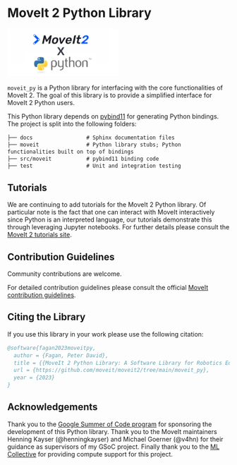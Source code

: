 # MoveIt 2 Python Library
<img src="./banner.png" width="50%">

`moveit_py` is a Python library for interfacing with the core functionalities of MoveIt 2.
The goal of this library is to provide a simplified interface for MoveIt 2 Python users.

This Python library depends on [pybind11](https://pybind11.readthedocs.io/en/stable/index.html) for generating Python bindings.
The project is split into the following folders:

    ├── docs                 # Sphinx documentation files
    ├── moveit               # Python library stubs; Python functionalities built on top of bindings
    ├── src/moveit           # pybind11 binding code
    ├── test                 # Unit and integration testing

## Tutorials
We are continuing to add tutorials for the MoveIt 2 Python library. Of particular note is the fact that one can interact with MoveIt interactively since Python is an interpreted language, our tutorials demonstrate this through leveraging Jupyter notebooks. For further details please consult the [MoveIt 2 tutorials site](https://moveit.picknik.ai/main/index.html).

## Contribution Guidelines
Community contributions are welcome.

For detailed contribution guidelines please consult the official [MoveIt contribution guidelines](https://moveit.ros.org/documentation/contributing/).

## Citing the Library
If you use this library in your work please use the following citation:
```bibtex
@software{fagan2023moveitpy,
  author = {Fagan, Peter David},
  title = {{MoveIt 2 Python Library: A Software Library for Robotics Education and Research}},
  url = {https://github.com/moveit/moveit2/tree/main/moveit_py},
  year = {2023}
}
```

## Acknowledgements
Thank you to the [Google Summer of Code program](https://summerofcode.withgoogle.com/) for sponsoring the development of this Python library. Thank you to the MoveIt maintainers Henning Kayser (@henningkayser) and Michael Goerner (@v4hn) for their guidance as supervisors of my GSoC project. Finally thank you to the [ML Collective](https://mlcollective.org/) for providing compute support for this project.

